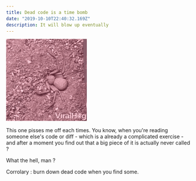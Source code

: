 ```yaml
---
title: Dead code is a time bomb
date: "2019-10-10T22:40:32.169Z"
description: It will blow up eventually
---
```


![](./dead-code.gif "Dead code")

This one pisses me off each times. You know, when you're reading someone else's code or diff - which is a already a complicated exercise - and after a moment you find out that a big piece of it is actually never called ?

What the hell, man ?

Corrolary : burn down dead code when you find some.

